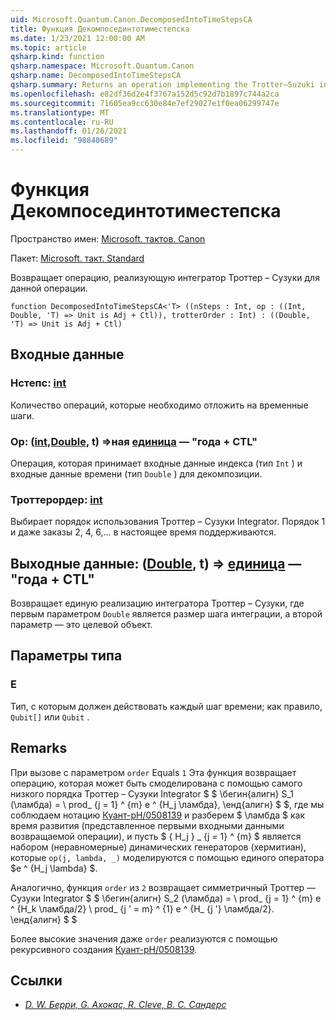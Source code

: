 ```yaml
---
uid: Microsoft.Quantum.Canon.DecomposedIntoTimeStepsCA
title: Функция Декомпосединтотиместепска
ms.date: 1/23/2021 12:00:00 AM
ms.topic: article
qsharp.kind: function
qsharp.namespace: Microsoft.Quantum.Canon
qsharp.name: DecomposedIntoTimeStepsCA
qsharp.summary: Returns an operation implementing the Trotter–Suzuki integrator for a given operation.
ms.openlocfilehash: e82df36d2e4f3767a152d5c92d7b1897c744a2ca
ms.sourcegitcommit: 71605ea9cc630e84e7ef29027e1f0ea06299747e
ms.translationtype: MT
ms.contentlocale: ru-RU
ms.lasthandoff: 01/26/2021
ms.locfileid: "98840689"
---
```

# <a name="decomposedintotimestepsca-function"></a>Функция Декомпосединтотиместепска

Пространство имен: [Microsoft. тактов. Canon](xref:Microsoft.Quantum.Canon)

Пакет: [Microsoft. такт. Standard](https://nuget.org/packages/Microsoft.Quantum.Standard)


Возвращает операцию, реализующую интегратор Троттер – Сузуки для данной операции.

```qsharp
function DecomposedIntoTimeStepsCA<'T> ((nSteps : Int, op : ((Int, Double, 'T) => Unit is Adj + Ctl)), trotterOrder : Int) : ((Double, 'T) => Unit is Adj + Ctl)
```


## <a name="input"></a>Входные данные

### <a name="nsteps--int"></a>Нстепс: [int](xref:microsoft.quantum.lang-ref.int)

Количество операций, которые необходимо отложить на временные шаги.


### <a name="op--intdoublet--unit--is-adj--ctl"></a>Op: ([int](xref:microsoft.quantum.lang-ref.int),[Double](xref:microsoft.quantum.lang-ref.double), t) =>ная [единица](xref:microsoft.quantum.lang-ref.unit)  — "года + CTL"

Операция, которая принимает входные данные индекса (тип `Int` ) и входные данные времени (тип `Double` ) для декомпозиции.


### <a name="trotterorder--int"></a>Троттерордер: [int](xref:microsoft.quantum.lang-ref.int)

Выбирает порядок использования Троттер – Сузуки Integrator.
Порядок 1 и даже заказы 2, 4, 6,... в настоящее время поддерживаются.



## <a name="output--doublet--unit--is-adj--ctl"></a>Выходные данные: ([Double](xref:microsoft.quantum.lang-ref.double), t) => [единица](xref:microsoft.quantum.lang-ref.unit)  — "года + CTL"

Возвращает единую реализацию интегратора Троттер – Сузуки, где первым параметром `Double` является размер шага интеграции, а второй параметр — это целевой объект.

## <a name="type-parameters"></a>Параметры типа

### <a name="t"></a>Е

Тип, с которым должен действовать каждый шаг времени; как правило, `Qubit[]` или `Qubit` .

## <a name="remarks"></a>Remarks

При вызове с параметром `order` Equals `1` Эта функция возвращает операцию, которая может быть смоделирована с помощью самого низкого порядка Троттер – Сузуки Integrator $ $ \бегин{алигн} S_1 (\ламбда) = \ prod_ {j = 1} ^ {m} e ^ {H_j \ламбда}, \енд{алигн} $ $, где мы соблюдаем нотацию [Куант-pH/0508139](https://arxiv.org/abs/quant-ph/0508139) и разберем $ \ламбда $ как время развития (представленное первыми входными данными возвращаемой операции), и пусть $ \{ H_j \} _ {j = 1} ^ {m} $ является набором (неравномерные) динамических генераторов (хермитиан), которые `op(j, lambda, _)` моделируются с помощью единого оператора $e ^ {H_j \lambda} $.

Аналогично, функция `order` из `2` возвращает симметричный Троттер — Сузуки Integrator $ $ \бегин{алигн} S_2 (\ламбда) = \ prod_ {j = 1} ^ {m} e ^ {H_k \ламбда/2} \ prod_ {j ' = m} ^ {1} e ^ {H_ {j '} \ламбда/2}.
\енд{алигн} $ $

Более высокие значения даже `order` реализуются с помощью рекурсивного создания [Куант-pH/0508139](https://arxiv.org/abs/quant-ph/0508139).

## <a name="references"></a>Ссылки

- [*D. W. Берри, G. Ахокас, R. Cleve, B. C. Сандерс*](https://arxiv.org/abs/quant-ph/0508139)
